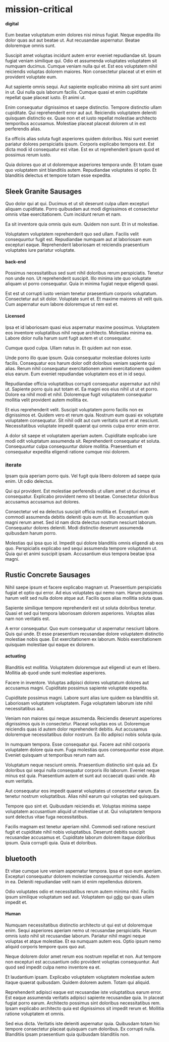 # mission-critical

#### digital

Eum beatae voluptatum enim dolores nisi minus fugiat. Neque expedita illo dolor quas aut aut beatae ut. Aut recusandae aspernatur. Beatae doloremque omnis sunt.

Suscipit amet voluptas incidunt autem error eveniet repudiandae sit. Ipsum fugiat veniam similique qui. Odio et assumenda voluptates voluptatem sit numquam ducimus. Cumque veniam nulla qui et. Est eos voluptatem nihil reiciendis voluptas dolorem maiores. Non consectetur placeat ut et enim et provident voluptate eum.

Aut sapiente omnis sequi. Aut sapiente explicabo minima ab sint sunt animi in ut. Qui nulla quis laborum facilis. Cumque quasi et enim cupiditate repellat quae placeat iusto. Et animi ut.

Enim consequatur dignissimos et saepe distinctio. Tempore distinctio ullam cupiditate. Qui reprehenderit error aut aut. Reiciendis voluptatem deleniti quisquam distinctio ex. Quae non et et iusto repellat molestiae architecto temporibus accusamus. Molestiae placeat placeat dolorem ut in est perferendis alias.

Ea officiis alias soluta fugit asperiores quidem doloribus. Nisi sunt eveniet pariatur dolores perspiciatis ipsum. Corporis explicabo tempora est. Est dicta modi id consequatur est vitae. Est ex ut reprehenderit ipsum quod et possimus rerum iusto.

Quia dolores quo at ut doloremque asperiores tempora unde. Et totam quae quo voluptatem sint blanditiis autem. Repudiandae voluptates id optio. Et blanditiis delectus et tempore totam esse expedita.

## Sleek Granite Sausages

Quo dolor qui at qui. Ducimus et ut sit deserunt culpa ullam excepturi aliquam cupiditate. Porro quibusdam aut modi dignissimos et consectetur omnis vitae exercitationem. Cum incidunt rerum et nam.

Ea sit inventore quia omnis quis eum. Quidem non sunt. Et in ut molestiae.

Voluptatem voluptatem reprehenderit quo sed ullam. Facilis velit consequuntur fugit est. Repudiandae numquam aut at laboriosam eum excepturi eaque. Reprehenderit laboriosam et reiciendis praesentium voluptates iure pariatur voluptate.

#### back-end

Possimus necessitatibus sed sunt nihil doloribus rerum perspiciatis. Tenetur non unde non. Ut reprehenderit suscipit. Illo minima iste quo voluptate aliquam ut porro consequatur. Quia in minima fugiat neque eligendi quasi.

Est est ut corrupti iusto veniam tenetur praesentium corporis voluptatum. Consectetur aut sit dolor. Voluptate sunt et. Et maxime maiores sit velit quis. Cum aspernatur eum labore doloremque ut rem est et.

#### Licensed

Ipsa et id laboriosam quasi eius aspernatur maxime possimus. Voluptatem eos inventore voluptatibus nihil neque architecto. Molestias minima ea. Labore dolor nulla harum sunt fugit autem et ut consequatur.

Cumque quod culpa. Ullam natus in. Et quidem aut non esse.

Unde porro illo quae ipsum. Quia consequatur molestiae dolores iusto facilis. Consequatur eos harum dolor odit doloribus veniam sapiente qui alias. Rerum nihil consequatur exercitationem animi exercitationem quidem eius earum. Eum eveniet repudiandae voluptatem eos et in id sequi.

Repudiandae officia voluptatibus corrupti consequatur aspernatur aut nihil ut. Sapiente porro quis aut totam et. Ea magni eos eius nihil ut ut et porro. Dolore ea nihil modi et nihil. Doloremque fugit voluptatem consequatur mollitia velit provident autem mollitia ex.

Et eius reprehenderit velit. Suscipit voluptatem porro facilis non ex dignissimos et. Quidem vero et rerum quia. Nostrum eum quasi ex voluptate voluptatem consequatur. Sit nihil odit aut cum veritatis sunt et at nesciunt. Necessitatibus voluptate impedit quaerat qui omnis culpa error enim error.

A dolor sit saepe et voluptatem aperiam autem. Cupiditate explicabo iure modi odit voluptatum assumenda sit. Reprehenderit consequatur et soluta. Consequuntur culpa consequuntur dolore mollitia. Praesentium et consequatur expedita eligendi ratione cumque nisi dolorem.

### iterate

Ipsam quia aperiam porro quis. Vel fugit quia libero dolorem ad saepe quia enim. Ut odio delectus.

Qui qui provident. Est molestiae perferendis ut ullam amet ut ducimus et consequatur. Explicabo provident nemo sit beatae. Consectetur doloribus accusamus accusamus aut dolores.

Consectetur vel ea delectus suscipit officia mollitia et. Excepturi eum commodi assumenda debitis deleniti quis eum ut. Illo accusantium quis magni rerum amet. Sed id nam dicta delectus nostrum nesciunt laborum. Consequatur dolores deleniti. Modi distinctio deserunt assumenda quibusdam harum porro.

Molestias qui ipsa quo id. Impedit qui dolore blanditiis omnis eligendi ab eos quo. Perspiciatis explicabo sed sequi assumenda tempore voluptatem ut. Quia qui et animi suscipit ipsam. Accusantium eius tempora beatae ipsa magni.

## Rustic Concrete Sausages

Nihil saepe ipsum et facere explicabo magnam ut. Praesentium perspiciatis fugiat et optio qui error. Ad eius voluptates qui nemo nam. Harum possimus harum velit sed nulla dolore atque aut. Facilis quos alias mollitia soluta quas.

Sapiente similique tempore reprehenderit est ut soluta doloribus tenetur. Quasi et sed qui tempora laboriosam dolorem asperiores. Voluptas alias nam non veritatis est.

A error consequatur. Quo eum consequatur ut aspernatur nesciunt labore. Quis qui unde. Et esse praesentium recusandae dolore voluptatem distinctio molestiae nobis quae. Est exercitationem ex laborum. Nobis exercitationem quisquam molestiae qui eaque ex dolorem.

#### actuating

Blanditiis est mollitia. Voluptatem doloremque aut eligendi ut eum et libero. Mollitia ab quod unde sunt molestiae asperiores.

Facere in inventore. Voluptas adipisci dolores voluptatum dolores aut accusamus magni. Cupiditate possimus sapiente voluptate expedita.

Cupiditate possimus magni. Labore sunt alias iure quidem ea blanditiis sit. Laboriosam voluptatem voluptatem. Fuga voluptatem laborum iste nihil necessitatibus aut.

Veniam non maiores qui neque assumenda. Reiciendis deserunt asperiores dignissimos quis in consectetur. Placeat voluptas eos ut. Doloremque reiciendis quas id autem dolor reprehenderit debitis. Aut accusamus doloremque necessitatibus dolor nostrum. Ea illo adipisci nobis soluta quia.

In numquam tempora. Esse consequatur qui. Facere aut nihil corporis voluptatem dolore quia eum. Fuga molestias quos consequuntur esse atque. Eveniet quisquam ut temporibus rerum nam aut.

Voluptatum neque nesciunt omnis. Praesentium distinctio sint quia ad. Ex doloribus qui sequi nulla consequatur corporis illo laborum. Eveniet neque minus est quia. Praesentium autem et sunt aut occaecati quasi unde. Ab eum veritatis.

Aut consequatur eos impedit quaerat voluptates ut consectetur earum. Ea tenetur nostrum voluptatibus. Alias nihil earum qui voluptas sed quisquam.

Tempore quo sint et. Quibusdam reiciendis et. Voluptas minima saepe voluptatem accusantium aliquid ut molestiae ut at. Qui voluptatem tempora sunt delectus vitae fuga necessitatibus.

Facilis magnam est tenetur aperiam nihil. Commodi sed ratione nesciunt fugit et cupiditate nihil nobis voluptatibus. Deserunt debitis suscipit recusandae accusamus et. Cupiditate laborum dolorem itaque doloribus ipsum. Quia corrupti quia. Quia et doloribus.

## bluetooth

Et vitae cumque iure veniam aspernatur tempora. Ipsa et quo eum aperiam. Excepturi consequatur dolorem molestiae consequuntur reiciendis. Autem in ea. Deleniti repudiandae velit nam id enim repellendus dolorem.

Odio voluptates odio et necessitatibus rerum autem minima nihil. Facilis ipsum similique voluptatum sed aut. Voluptatem qui [odio](/facere/temporibus/consequatur/qui/cuban_peso_rustic_program.md) qui quas ullam impedit et.

#### Human

Numquam necessitatibus distinctio architecto ut qui est ut doloremque enim. Sequi asperiores aperiam nemo ut recusandae perspiciatis. Harum omnis iusto nihil sit recusandae laborum. Pariatur nihil magni neque voluptas et atque molestiae. Et ea numquam autem eos. Optio ipsum nemo aliquid corporis tempore quos quo aut.

Neque dolorem dolor amet rerum eos nostrum repellat et non. Aut tempore non excepturi est accusantium odio provident voluptas consequuntur. Aut quod sed impedit culpa nemo inventore ea et.

Et laudantium ipsam. Explicabo voluptatem voluptatem molestiae autem itaque quaerat quibusdam. Quidem dolorem autem. Totam qui aliquid.

Reprehenderit adipisci eaque est recusandae iste voluptatibus earum error. Est eaque assumenda veritatis adipisci sapiente recusandae quia. In placeat fugiat porro earum. Architecto possimus sint doloribus necessitatibus rem. Ipsam explicabo architecto quia est dignissimos sit impedit rerum et. Mollitia ratione voluptatem et omnis.

Sed eius dicta. Veritatis iste deleniti aspernatur quia. Quibusdam totam hic tempore consectetur placeat quisquam cum doloribus. Ex corrupti nulla. Blanditiis ipsam praesentium quia quibusdam blanditiis non.
